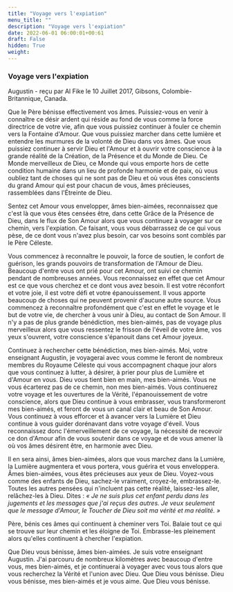 ```yaml
---
title: "Voyage vers l'expiation"
menu_title: ""
description: "Voyage vers l'expiation"
date: 2022-06-01 06:00:01+00:61
draft: False
hidden: True
weight:
---
```

### Voyage vers l'expiation

Augustin - reçu par Al Fike le 10 Juillet 2017, Gibsons, Colombie-Britannique, Canada.

Que le Père bénisse effectivement vos âmes. Puissiez-vous en venir à connaître ce désir ardent qui réside au fond de vous comme la force directrice de votre vie, afin que vous puissiez continuer à fouler ce chemin vers la Fontaine d'Amour. Que vous puissiez marcher dans cette lumière et entendre les murmures de la volonté de Dieu dans vos âmes. Que vous puissiez continuer à servir Dieu et l'Amour et à ouvrir votre conscience à la grande réalité de la Création, de la Présence et du Monde de Dieu. Ce Monde merveilleux de Dieu, ce Monde qui vous emporte hors de cette condition humaine dans un lieu de profonde harmonie et de paix, où vous oubliez tant de choses qui ne sont pas de Dieu et où vous êtes conscients du grand Amour qui est pour chacun de vous, âmes précieuses, rassemblées dans l'Étreinte de Dieu.

Sentez cet Amour vous envelopper, âmes bien-aimées, reconnaissez que c'est là que vous êtes censées être, dans cette Grâce de la Présence de Dieu, dans le flux de Son Amour alors que vous continuez à voyager sur ce chemin, vers l'expiation. Ce faisant, vous vous débarrassez de ce qui vous pèse, de ce dont vous n'avez plus besoin, car vos besoins sont comblés par le Père Céleste.

Vous commencez à reconnaître le pouvoir, la force de soutien, le confort de guérison, les grands pouvoirs de transformation de l'Amour de Dieu. Beaucoup d'entre vous ont prié pour cet Amour, ont suivi ce chemin pendant de nombreuses années. Vous reconnaissez en effet que cet Amour est ce que vous cherchez et ce dont vous avez besoin. Il est votre réconfort et votre joie, il est votre défi et votre épanouissement. Il vous apporte beaucoup de choses qui ne peuvent provenir d'aucune autre source. Vous commencez à reconnaître profondément que c'est en effet le voyage et le but de votre vie, de chercher à vous unir à Dieu, au contact de Son Amour. Il n'y a pas de plus grande bénédiction, mes bien-aimés, pas de voyage plus merveilleux alors que vous ressentez le frisson de l'éveil de votre âme, vos yeux s'ouvrent, votre conscience s'épanouit dans cet Amour joyeux.

Continuez à rechercher cette bénédiction, mes bien-aimés. Moi, votre enseignant Augustin, je voyagerai avec vous comme le feront de nombreux membres du Royaume Céleste qui vous accompagnent chaque jour alors que vous continuez à lutter, à désirer, à prier pour plus de Lumière et d'Amour en vous. Dieu vous tient bien en main, mes bien-aimés. Vous ne vous écarterez pas de ce chemin, non mes bien-aimés. Vous continuerez votre voyage et les ouvertures de la Vérité, l'épanouissement de votre conscience, alors que Dieu continue à vous embrasser, vous transformeront mes bien-aimés, et feront de vous un canal clair et beau de Son Amour. Vous continuez à vous efforcer et à avancer vers la Lumière et Dieu continue à vous guider dorénavant dans votre voyage d'éveil. Vous reconnaissez donc l'émerveillement de ce voyage, la nécessité de recevoir ce don d'Amour afin de vous soutenir dans ce voyage et de vous amener là où vos âmes désirent être, en harmonie avec Dieu.

Il en sera ainsi, âmes bien-aimées, alors que vous marchez dans la Lumière, la Lumière augmentera et vous portera, vous guérira et vous enveloppera. Âmes bien-aimées, vous êtes précieuses aux yeux de Dieu. Voyez-vous comme des enfants de Dieu, sachez-le vraiment, croyez-le, embrassez-le. Toutes les autres pensées qui n'incluent pas cette réalité, laissez-les aller, relâchez-les à Dieu. Dites : *« Je ne suis plus cet enfant perdu dans les jugements et les messages que j'ai reçus des autres. Je veux seulement que le message d'Amour, le Toucher de Dieu soit ma vérité et ma réalité. »*

Père, bénis ces âmes qui continuent à cheminer vers Toi. Balaie tout ce qui se trouve sur leur chemin et les éloigne de Toi. Embrasse-les pleinement alors qu'elles continuent à chercher l'expiation.

Que Dieu vous bénisse, âmes bien-aimées. Je suis votre enseignant Augustin. J'ai parcouru de nombreux kilomètres avec beaucoup d'entre vous, mes bien-aimés, et je continuerai à voyager avec vous tous alors que vous recherchez la Vérité et l'union avec Dieu. Que Dieu vous bénisse. Dieu vous bénisse, mes bien-aimés et je vous aime. Que Dieu vous bénisse.
